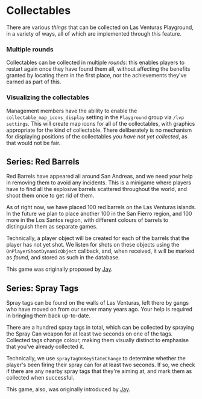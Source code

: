 # Collectables
There are various _things_ that can be collected on Las Venturas Playground, in a variety of ways,
all of which are implemented through this feature.

### Multiple rounds
Collectables can be collected in multiple _rounds_: this enables players to restart again once they
have found them all, without affecting the benefits granted by locating them in the first place, nor
the achievements they've earned as part of this.

### Visualizing the collectables
Management members have the ability to enable the `collectable_map_icons_display` setting in the
`Playground` group via `/lvp settings`. This will create map icons for all of the collectables, with
graphics appropriate for the kind of collectable. There deliberately is no mechanism for displaying
positions of the collectables _you have not yet collected_, as that would not be fair.

## Series: Red Barrels
Red Barrels have appeared all around San Andreas, and we need _your_ help in removing them to
avoid any incidents. This is a minigame where players have to find all the explosive barrels
scattered throughout the world, and shoot them once to get rid of them.

As of right now, we have placed 100 red barrels on the Las Venturas islands. In the future we plan
to place another 100 in the San Fierro region, and 100 more in the Los Santos region, with different
colours of barrels to distinguish them as separate games.

Technically, a player object will be created for each of the barrels that the player has not yet
shot. We listen for shots on these objects using the `OnPlayerShootDynamicObject` callback, and,
when received, it will be marked as _found_, and stored as such in the database.

This game was originally proposed by [Jay](https://forum.sa-mp.nl/user-180.html).

## Series: Spray Tags
Spray tags can be found on the walls of Las Venturas, left there by gangs who have moved on from
our server many years ago. Your help is required in bringing them back up-to-date.

There are a hundred spray tags in total, which can be collected by spraying the Spray Can weapon for
at least two seconds on one of the tags. Collected tags change colour, making them visually distinct
to emphasise that you've already collected it.

Technically, we use `sprayTagOnKeyStateChange` to determine whether the player's been firing their
spray can for at least two seconds. If so, we check if there are any nearby spray tags that they're
aiming at, and mark them as collected when successful.

This game, also, was originally introduced by [Jay](https://forum.sa-mp.nl/user-180.html).
